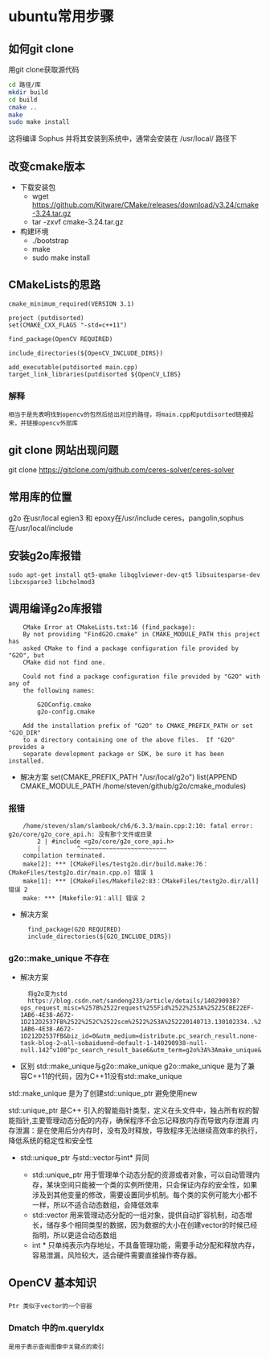 # ubuntu常用步骤
## 如何git clone
用git clone获取源代码
```sh
cd 路径/库
mkdir build 
cd build 
cmake ..
make
sudo make install 
```
这将编译 Sophus 并将其安装到系统中，通常会安装在 /usr/local/ 路径下
## 改变cmake版本
- 下载安装包
    - wget https://github.com/Kitware/CMake/releases/download/v3.24/cmake-3.24.tar.gz
    - tar -zxvf cmake-3.24.tar.gz    
- 构建环境
    - ./bootstrap
    - make
    - sudo make install
## CMakeLists的思路
    cmake_minimum_required(VERSION 3.1)

    project (putdisorted)
    set(CMAKE_CXX_FLAGS "-std=c++11")

    find_package(OpenCV REQUIRED)

    include_directories(${OpenCV_INCLUDE_DIRS})

    add_executable(putdisorted main.cpp)
    target_link_libraries(putdisorted ${OpenCV_LIBS}
### 解释
    相当于是先表明找到opencv的包然后给出对应的路径，将main.cpp和putdisorted链接起来，并链接opencv外部库
## git clone 网站出现问题
   git clone https://gitclone.com/github.com/ceres-solver/ceres-solver
## 常用库的位置
   
   g2o 在usr/local
   egien3 和 epoxy在/usr/include
   ceres，pangolin,sophus在/usr/local/include 
## 安装g2o库报错
    sudo apt-get install qt5-qmake libqglviewer-dev-qt5 libsuitesparse-dev libcxsparse3 libcholmod3
## 调用编译g2o库报错
```
    CMake Error at CMakeLists.txt:16 (find_package):
    By not providing "FindG2O.cmake" in CMAKE_MODULE_PATH this project has
    asked CMake to find a package configuration file provided by "G2O", but
    CMake did not find one.

    Could not find a package configuration file provided by "G2O" with any of
    the following names:

        G2OConfig.cmake
        g2o-config.cmake

    Add the installation prefix of "G2O" to CMAKE_PREFIX_PATH or set "G2O_DIR"
    to a directory containing one of the above files.  If "G2O" provides a
    separate development package or SDK, be sure it has been installed.
```

-  解决方案
    set(CMAKE_PREFIX_PATH "/usr/local/g2o")
    list(APPEND CMAKE_MODULE_PATH /home/steven/github/g2o/cmake_modules)
### 报错
```
    /home/steven/slam/slambook/ch6/6.3.3/main.cpp:2:10: fatal error: g2o/core/g2o_core_api.h: 没有那个文件或目录
        2 | #include <g2o/core/g2o_core_api.h>
        |          ^~~~~~~~~~~~~~~~~~~~~~~~~
    compilation terminated.
    make[2]: *** [CMakeFiles/testg2o.dir/build.make:76：CMakeFiles/testg2o.dir/main.cpp.o] 错误 1
    make[1]: *** [CMakeFiles/Makefile2:83：CMakeFiles/testg2o.dir/all] 错误 2
    make: *** [Makefile:91：all] 错误 2 
```
- 解决方案

        find_package(G2O REQUIRED)
        include_directories(${G2O_INCLUDE_DIRS})
### g2o::make_unique 不存在
- 解决方案

        将g2o变为std
        https://blog.csdn.net/sandeng233/article/details/140290938?ops_request_misc=%257B%2522request%255Fid%2522%253A%25225CBE22EF-1AB6-4E38-A672-1D212D2537FB%2522%252C%2522scm%2522%253A%252220140713.130102334..%2522%257D&request_id=5CBE22EF-1AB6-4E38-A672-1D212D2537FB&biz_id=0&utm_medium=distribute.pc_search_result.none-task-blog-2~all~sobaiduend~default-1-140290938-null-null.142^v100^pc_search_result_base6&utm_term=g2o%3A%3Amake_unique&spm=1018.2226.3001.4187
- 区别 std::make_unique与g2o::make_unique
g2o::make_unique 是为了兼容C++11的代码，因为C++11没有std::make_unique

std::make_unique 是为了创建std::unique_ptr 避免使用new
 
std::unique_ptr 是C++ 引入的智能指针类型，定义在<memory>头文件中，独占所有权的智能指针,主要管理动态分配的内存，确保程序不会忘记释放内存而导致内存泄漏
内存泄漏：是在使用后分内存时，没有及时释放，导致程序无法继续高效率的执行，降低系统的稳定性和安全性
- std::unique_ptr 与std::vector与int* 异同

  - std::unique_ptr 用于管理单个动态分配的资源或者对象，可以自动管理内存，某块空间只能被一个类的实例所使用，只会保证内存的安全性，如果涉及到其他变量的修改，需要设置同步机制。每个类的实例可能大小都不一样，所以不适合动态数组，会降低效率
  - std::vector 用来管理动态分配的一组对象，提供自动扩容机制，动态增长，储存多个相同类型的数据，因为数据的大小在创建vector的时候已经指明，所以更适合动态数组
  - int * 只单纯表示内存地址，不具备管理功能，需要手动分配和释放内存，容易泄漏，风险较大，适合硬件需要直接操作寄存器。

## OpenCV 基本知识
### 
    Ptr 类似于vector的一个容器

### Dmatch 中的m.queryIdx
   
    是用于表示查询图像中关键点的索引
    